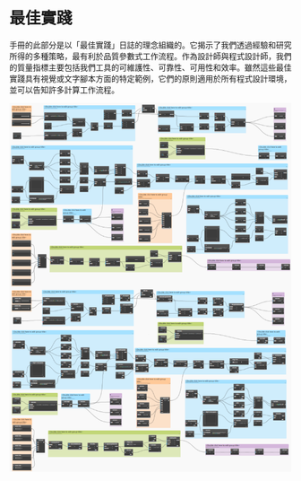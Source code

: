 # 最佳實踐

手冊的此部分是以「最佳實踐」日誌的理念組織的。它揭示了我們透過經驗和研究所得的多種策略，最有利於品質參數式工作流程。作為設計師與程式設計師，我們的質量指標主要包括我們工具的可維護性、可靠性、可用性和效率。雖然這些最佳實踐具有視覺或文字腳本方面的特定範例，它們的原則適用於所有程式設計環境，並可以告知許多計算工作流程。

![](./images/bestPractices.png)
